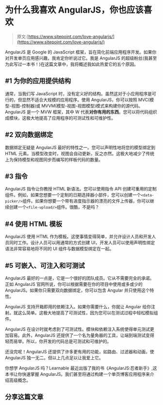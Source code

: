 # 为什么我喜欢 AngularJS，你也应该喜欢

> 原文:[https://www.sitepoint.com/love-angularjs/](https://www.sitepoint.com/love-angularjs/)

AngularJS 是 Google 的 JavaScript 框架，旨在简化前端应用程序开发。如果你对开发单页应用感兴趣，我肯定你听说过它。我是 AngularJS 的超级粉丝(我甚至为此写过一本书！)在这篇文章中，我将概述我如此热爱它的五个原因。

## #1 为你的应用提供结构

通常，当我们写 JavaScript 时，没有定义好的结构。虽然这对于小应用程序是可行的，但显然不适合大规模的应用程序。使用 AngularJS，你可以按照 MVC(模型-视图-控制器)或 MVVM(模型-视图-视图模型)模式来构建你的源代码。AngularJS 是一个 MVW 框架，其中 W 代表**对你有用的东西**。您可以将代码组织成模块，这极大地提高了应用程序的可测试性和可维护性。

## #2 双向数据绑定

数据绑定无疑是 AngularJS 最好的特性之一。您可以声明性地将您的模型绑定到 HTML 元素。当模型改变时，视图会自动更新，反之亦然。这极大地减少了传统上为保持模型和视图同步而编写的样板代码的数量。

## #3 指令

AngularJS 指令让你教授 HTML 新语法。您可以使用指令 API 创建可重用的定制组件。例如，如果您想要一个定制的日期选择器小部件，您可以创建一个`<data-picker/>`组件。如果你想要一个带有进度指示器的漂亮的文件上传器，你可以继续创建一个`<file-upload/>`组件。很酷，不是吗？

## #4 使用 HTML 模板

AngularJS 使用 HTML 作为模板。这使事情变得简单，并允许设计人员和开发人员同时工作。设计人员可以用通常的方式创建 UI，开发人员可以使用声明性绑定语法非常容易地将不同的 UI 组件与数据模型绑定在一起。

## #5 可嵌入、可注入和可测试

AngularJS 最好的一点是，它是一个很好的团队成员。它从不需要完全的承诺。正如 AngularJS 官网所说，你可以根据需要在你的项目中使用或多或少的 AngularJS。如果你只需要双向数据绑定，你可以包含 Angular 并只使用这个特性。

AngularJS 支持开箱即用的依赖注入。如果你需要什么，你就让 Angular 给你注射。就这么简单。这极大地提高了可测试性，因为您可以在测试过程中轻松模拟组件。

AngularJS 在设计时就考虑到了可测试性。模块和依赖注入系统使得单元测试更加容易。此外，AngularJS 还提供了一个名为量角器的工具，让端到端测试变得轻而易举。所以，你开发的代码总是可测试和可维护的。

还没完呢！AngularJS 还提供了许多更有用的功能，如路由、过滤器和动画，使 AngularJS 独一无二。但以上几点足以让我爱上它。

你想学 AngularJS 吗？Learnable 最近出版了我的书《AngularJS:忍者新手》,这本书让你快速掌握 AngularJS。我们甚至将通过构建一个单页博客应用程序来介绍高级概念。

## 分享这篇文章